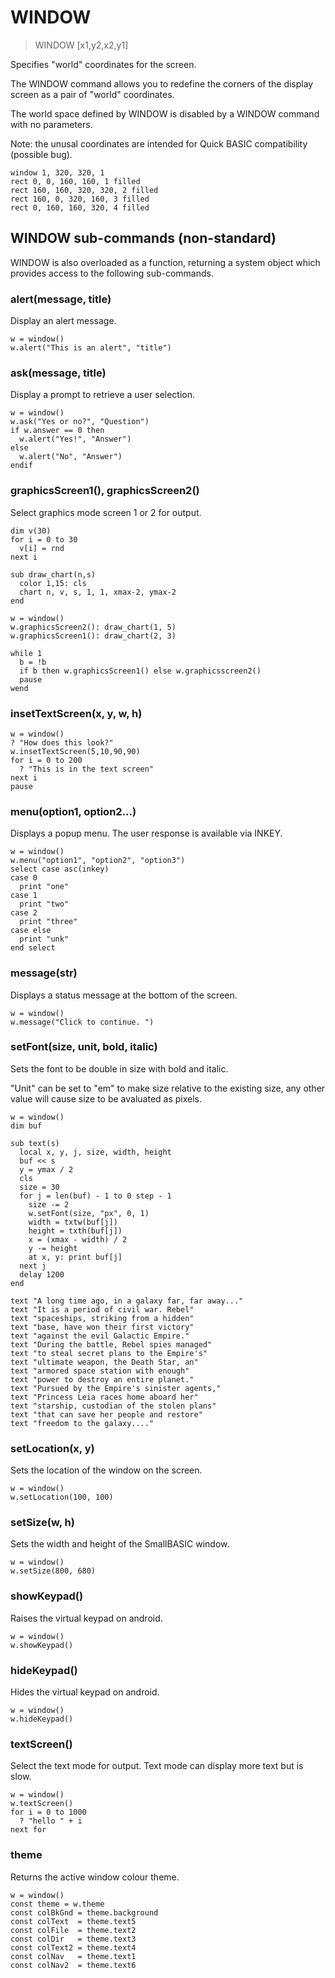 # WINDOW

> WINDOW [x1,y2,x2,y1]

Specifies "world" coordinates for the screen.

The WINDOW command allows you to redefine the corners of the display screen as a pair of "world" coordinates. 

The world space defined by WINDOW is disabled by a WINDOW command with no parameters.

Note: the unusal coordinates are intended for Quick BASIC compatibility (possible bug).

```
window 1, 320, 320, 1
rect 0, 0, 160, 160, 1 filled
rect 160, 160, 320, 320, 2 filled
rect 160, 0, 320, 160, 3 filled
rect 0, 160, 160, 320, 4 filled
```

## WINDOW sub-commands (non-standard)

WINDOW is also overloaded as a function, returning a system object which provides access to the following sub-commands.

### alert(message, title)

Display an alert message.

```
w = window()
w.alert("This is an alert", "title")
```

### ask(message, title)

Display a prompt to retrieve a user selection.

```
w = window()
w.ask("Yes or no?", "Question")
if w.answer == 0 then
  w.alert("Yes!", "Answer")
else 
  w.alert("No", "Answer")
endif
```

### graphicsScreen1(), graphicsScreen2()

Select graphics mode screen 1 or 2 for output.

```
dim v(30)
for i = 0 to 30
  v[i] = rnd
next i

sub draw_chart(n,s)
  color 1,15: cls
  chart n, v, s, 1, 1, xmax-2, ymax-2
end

w = window()
w.graphicsScreen2(): draw_chart(1, 5)
w.graphicsScreen1(): draw_chart(2, 3)

while 1
  b = !b
  if b then w.graphicsScreen1() else w.graphicsscreen2()
  pause
wend
```
### insetTextScreen(x, y, w, h)

```
w = window()
? "How does this look?"
w.insetTextScreen(5,10,90,90)
for i = 0 to 200
  ? "This is in the text screen"
next i
pause
```

### menu(option1, option2...)

Displays a popup menu. The user response is available via INKEY.

```
w = window()
w.menu("option1", "option2", "option3")
select case asc(inkey)
case 0
  print "one"
case 1
  print "two"
case 2
  print "three"
case else
  print "unk"
end select
```

### message(str)

Displays a status message at the bottom of the screen.

```
w = window()
w.message("Click to continue. ")
```

### setFont(size, unit, bold, italic)

Sets the font to be double in size with bold and italic.

"Unit" can be set to "em" to make size relative to the existing size, any other value will cause size to be avaluated as pixels.

```
w = window()
dim buf

sub text(s)
  local x, y, j, size, width, height
  buf << s
  y = ymax / 2
  cls
  size = 30
  for j = len(buf) - 1 to 0 step - 1
    size -= 2
    w.setFont(size, "px", 0, 1)
    width = txtw(buf[j])
    height = txth(buf[j])
    x = (xmax - width) / 2
    y -= height
    at x, y: print buf[j]
  next j
  delay 1200
end

text "A long time ago, in a galaxy far, far away..."
text "It is a period of civil war. Rebel"
text "spaceships, striking from a hidden"
text "base, have won their first victory"
text "against the evil Galactic Empire."
text "During the battle, Rebel spies managed"
text "to steal secret plans to the Empire's"
text "ultimate weapon, the Death Star, an"
text "armored space station with enough"
text "power to destroy an entire planet."
text "Pursued by the Empire's sinister agents,"
text "Princess Leia races home aboard her"
text "starship, custodian of the stolen plans"
text "that can save her people and restore"
text "freedom to the galaxy...."
```

### setLocation(x, y)

Sets the location of the window on the screen.

```
w = window()
w.setLocation(100, 100)
```


### setSize(w, h)

Sets the width and height of the SmallBASIC window.

```
w = window()
w.setSize(800, 680)
```

### showKeypad()

Raises the virtual keypad on android.

```
w = window()
w.showKeypad()
```

### hideKeypad()

Hides the virtual keypad on android.

```
w = window()
w.hideKeypad()
```


### textScreen()

Select the text mode for output. Text mode can display more text but is slow.

```
w = window()
w.textScreen()
for i = 0 to 1000
  ? "hello " + i
next for
```

### theme

Returns the active window colour theme.

```
w = window()
const theme = w.theme
const colBkGnd = theme.background
const colText  = theme.text5
const colFile  = theme.text2
const colDir   = theme.text3
const colText2 = theme.text4
const colNav   = theme.text1
const colNav2  = theme.text6

```
